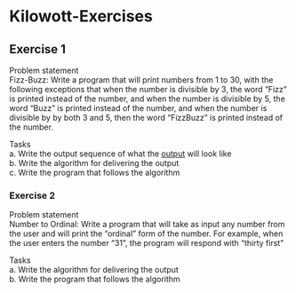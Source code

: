 # Kilowott-Exercises
## Exercise 1 
Problem statement<br>
Fizz-Buzz: Write a program that will print numbers from 1 to 30, with the following
exceptions that when the number is divisible by 3, the word “Fizz” is printed instead
of the number, and when the number is divisible by 5, the word “Buzz” is printed
instead of the number, and when the number is divisible by by both 3 and 5, then the
word “FizzBuzz” is printed instead of the number. 

Tasks <br>
a. Write the output sequence of what the [output]() will look like<br>
b. Write the algorithm for delivering the output<br>
c. Write the program that follows the algorithm<br>

### Exercise 2 
Problem statement<br>
Number to Ordinal: Write a program that will take as input any number from the
user and will print the “ordinal” form of the number. For example, when the user
enters the number “31”, the program will respond with “thirty first”

Tasks<br>
a. Write the algorithm for delivering the output<br>
b. Write the program that follows the algorithm<br>
